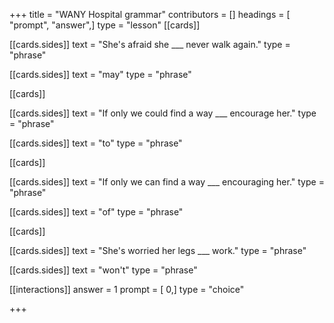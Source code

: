 +++
title = "WANY Hospital grammar"
contributors = []
headings = [ "prompt", "answer",]
type = "lesson"
[[cards]]

[[cards.sides]]
text = "She's afraid she ___ never walk again."
type = "phrase"

[[cards.sides]]
text = "may"
type = "phrase"

[[cards]]

[[cards.sides]]
text = "If only we could find a way ___ encourage her."
type = "phrase"

[[cards.sides]]
text = "to"
type = "phrase"

[[cards]]

[[cards.sides]]
text = "If only we can find a way ___ encouraging her."
type = "phrase"

[[cards.sides]]
text = "of"
type = "phrase"

[[cards]]

[[cards.sides]]
text = "She's worried her legs ___ work."
type = "phrase"

[[cards.sides]]
text = "won't"
type = "phrase"

[[interactions]]
answer = 1
prompt = [ 0,]
type = "choice"

+++
